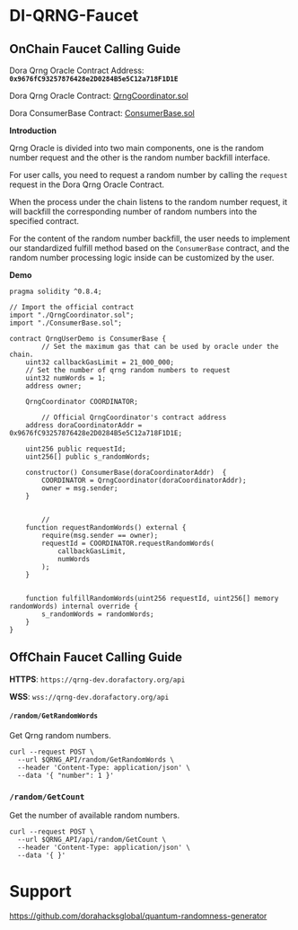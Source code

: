 # DI-QRNG-Faucet

## OnChain Faucet Calling Guide

Dora Qrng Oracle Contract Address: **`0x9676fC93257876428e2D0284B5e5C12a718F1D1E`**

Dora Qrng Oracle Contract: [QrngCoordinator.sol](./contracts/QrngCoordinator.sol)

Dora ConsumerBase Contract: [ConsumerBase.sol](./contracts/ConsumerBase.sol)

**Introduction**

Qrng Oracle is divided into two main components, one is the random number request and the other is the random number backfill interface.

For user calls, you need to request a random number by calling the `request` request in the Dora Qrng Oracle Contract.

When the process under the chain listens to the random number request, it will backfill the corresponding number of random numbers into the specified contract.

For the content of the random number backfill, the user needs to implement our standardized fulfill method based on the `ConsumerBase` contract, and the random number processing logic inside can be customized by the user.

**Demo**

```solidity
pragma solidity ^0.8.4;

// Import the official contract
import "./QrngCoordinator.sol";
import "./ConsumerBase.sol";

contract QrngUserDemo is ConsumerBase {
		// Set the maximum gas that can be used by oracle under the chain.
    uint32 callbackGasLimit = 21_000_000;
    // Set the number of qrng random numbers to request
    uint32 numWords = 1;
    address owner;

    QrngCoordinator COORDINATOR;
		
		// Official QrngCoordinator's contract address
    address doraCoordinatorAddr = 0x9676fC93257876428e2D0284B5e5C12a718F1D1E;
    
    uint256 public requestId;
    uint256[] public s_randomWords;
    
    constructor() ConsumerBase(doraCoordinatorAddr)  {
        COORDINATOR = QrngCoordinator(doraCoordinatorAddr);
        owner = msg.sender;
    }


		// 
    function requestRandomWords() external {
        require(msg.sender == owner);
        requestId = COORDINATOR.requestRandomWords(
            callbackGasLimit,
            numWords
        );
    }


    function fulfillRandomWords(uint256 requestId, uint256[] memory randomWords) internal override {
        s_randomWords = randomWords;
    }
}
```

## OffChain Faucet Calling Guide

**HTTPS**: `https://qrng-dev.dorafactory.org/api`

**WSS**: `wss://qrng-dev.dorafactory.org/api`

#### `/random/GetRandomWords`

Get Qrng random numbers.

```shell
curl --request POST \
  --url $QRNG_API/random/GetRandomWords \
  --header 'Content-Type: application/json' \
  --data '{ "number": 1 }'
```

### `/random/GetCount`

Get the number of available random numbers.

```shell
curl --request POST \
  --url $QRNG_API/api/random/GetCount \
  --header 'Content-Type: application/json' \
  --data '{ }'
```

# Support

https://github.com/dorahacksglobal/quantum-randomness-generator